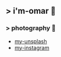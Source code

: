 ## > i'm-omar 🎋

### > photography 🎴

- [my-unsplash](https://unsplash.com/@omarsotillo)
- [my-instagram](https://www.instagram.com/omar.sotillo/)
